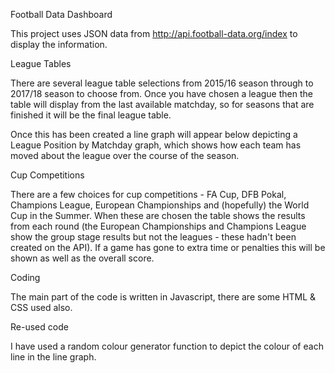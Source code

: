 Football Data Dashboard

This project uses JSON data from http://api.football-data.org/index to display the information.

League Tables

There are several league table selections from 2015/16 season through to 2017/18 season to choose from.
Once you have chosen a league then the table will display from the last available matchday, so for seasons that are finished it will be the final league table.

Once this has been created a line graph will appear below depicting a League Position by Matchday graph, which shows how each team has moved about the league 
over the course of the season.

Cup Competitions

There are a few choices for cup competitions - FA Cup, DFB Pokal, Champions League, European Championships and (hopefully) the World Cup in the Summer.
When these are chosen the table shows the results from each round (the European Championships and Champions League show the group stage results but not
the leagues - these hadn't been created on the API). If a game has gone to extra time or penalties this will be shown as well as the overall score.

Coding

The main part of the code is written in Javascript, there are some HTML & CSS used also.

Re-used code

I have used a random colour generator function to depict the colour of each line in the line graph.